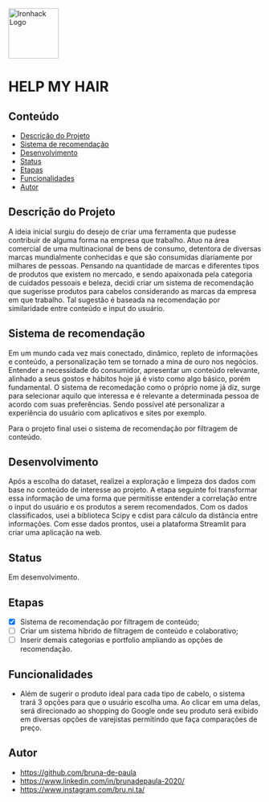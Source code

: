 <img src="https://bit.ly/2VnXWr2" alt="Ironhack Logo" width="100"/>

# HELP MY HAIR

## Conteúdo
- [Descrição do Projeto](#project-description)
- [Sistema de recomendação](#sistema-de-recomendação)
- [Desenvolvimento](#desenvolvimento)
- [Status](#status)
- [Etapas](#etapas)
- [Funcionalidades](#funcionalidades)
- [Autor](#autor)


<a name="project-description"></a>

## Descrição do Projeto
A ideia inicial surgiu do desejo de criar uma ferramenta que pudesse contribuir de alguma forma na empresa que trabalho. Atuo na área comercial de uma multinacional de bens de consumo, detentora de diversas marcas mundialmente conhecidas e que são consumidas diariamente por milhares de pessoas. Pensando na quantidade de marcas e diferentes tipos de produtos que existem no mercado, e sendo apaixonada pela categoria de cuidados pessoais e beleza, decidi criar um sistema de recomendação que sugerisse produtos para cabelos considerando as marcas da empresa em que trabalho. Tal sugestão é baseada na recomendação por similaridade entre conteúdo e input do usuário. 

<a name="sistema-de-recomendação"></a>

## Sistema de recomendação
Em um mundo cada vez mais conectado, dinâmico, repleto de informações e conteúdo, a personalização tem se tornado a mina de ouro nos negócios. Entender a necessidade do consumidor, apresentar um conteúdo relevante, alinhado a seus gostos e hábitos hoje já é visto como algo básico, porém fundamental. O sistema de recomedação como o próprio nome já diz, surge para selecionar aquilo que interessa e é relevante a determinada pessoa de acordo com suas preferências. Sendo possível até personalizar a experiência do usuário com aplicativos e sites por exemplo. 

Para o projeto final usei o sistema de recomendação por filtragem de conteúdo.

<a name="Desenvolvimento"></a>

## Desenvolvimento

Após a escolha do dataset, realizei a exploração e limpeza dos dados com base no conteúdo de interesse ao projeto. A etapa seguinte foi transformar essa informação de uma forma que permitisse entender a correlação entre o input do usuário e os produtos a serem recomendados. Com os dados classificados, usei a biblioteca Scipy e cdist para cálculo da distância entre informações. Com esse dados prontos, usei a plataforma Streamlit  para criar uma aplicação na web.


<a name="status"></a>

## Status
Em desenvolvimento.

<a name="etapas"></a>

## Etapas
  * [x] Sistema de recomendação por filtragem de conteúdo;
  * [ ] Criar um sistema hibrido de filtragem de conteúdo e colaborativo;
  * [ ] Inserir demais categorias e portfolio ampliando as opções de recomendação.

<a name="funcionalidades"></a>

## Funcionalidades
 
  * Além de sugerir o produto ideal para cada tipo de cabelo, o sistema trará 3 opções para que o usuário escolha uma. Ao clicar em uma delas, será direcionado ao shopping do Google onde seu produto será exibido em diversas opções de varejistas permitindo que faça comparações de preço.


<a name="autor"></a>

## Autor

* https://github.com/bruna-de-paula
* https://www.linkedin.com/in/brunadepaula-2020/
* https://www.instagram.com/bru.ni.ta/





